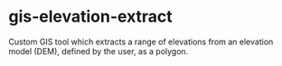# gis-elevation-extract
Custom GIS tool which extracts a range of elevations from an elevation model (DEM), defined by the user, as a polygon.
